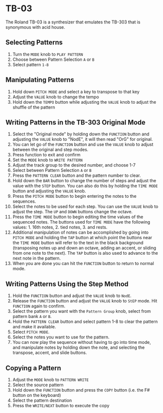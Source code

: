 # TB-03

The Roland TB-03 is a synthesizer that emulates the TB-303 that is synonymous with acid house.

## Selecting Patterns

1. Turn the `MODE` knob to `PLAY PATTERN`
2. Choose between Pattern Selection `A` or `B`
3. Select pattern `1-8`

## Manipulating Patterns

1. Hold down `PITCH MODE` and select a key to transpose to that key
2. Adjust the `VALUE` knob to change the tempo
3. Hold down the `TEMPO` button while adjusting the `VALUE` knob to adjust the shuffle of the pattern

## Writing Patterns in the TB-303 Original Mode

1. Select the "Original mode" by holding down the `FUNCTION` button and adjusting the `VALUE` knob to "NodE", it will then read "OrG" for original.
2. You can let go of the `FUNCTION` button and use the `VALUE` knob to adjust between the original and step modes.
3. Press function to exit and confirm 
4. Set the `MODE` knob to `WRITE PATTERN` 
5. Adjust the track group to the desired number, and choose 1-7
6. Select between Pattern Selection `A` or `B`
7. Press the `PATTERN CLEAR` button and the pattern number to clear.
8. Hold down the `BAR` button to change the number of steps and adjust the value with the `STEP` button. You can also do this by holding the `TIME MODE` button and adjusting the `VALUE` knob.
9. Press the `PITCH MODE` button to begin entering the notes to the sequences. 
10. Select the notes to be used for each step. You can use the `VALUE` knob to adjust the step. The `UP` and `DOWN` buttons change the octave.
11. Press the `TIME MODE` button to begin editing the time values of the sequenced notes. The buttons used for `TIME MODE` have the following values: 1. 16th notes, 2. tied notes, 3. and rests.
12. Additional manipulation of notes can be accomplished by going into `PITCH MODE` and holding the `TAP` button at which point the buttons near the `TIME MODE` button will refer to the text in the black background (transposing notes up and down an octave, adding an accent, or sliding from one note to the next). The `TAP` button is also used to advance to the next note in the pattern.
13. When you are done you can hit the `FUNCTION` button to return to normal mode.

## Writing Patterns Using the Step Method

1. Hold the `FUNCTION` button and adjust the `VALUE` knob to `NodE`.
2. Release the `FUNCTION` button and adjust the `VALUE` knob to `StEP` mode. Hit `FUNCTION` again to confirm.
3. Select the pattern you want with the `Pattern Group` knob, select from pattern bank `A` or `B`. 
4. Hold the `PATTERN CLEAR` button and select pattern 1-8 to clear the pattern and make it available.
5. Select `PITCH MODE`.
6. Select the notes you want to use for the pattern.
7. You can now play the sequence without having to go into time mode, and manipulate notes by holding down the note, and selecting the transpose, accent, and slide buttons.

## Copying a Pattern

1. Adjust the `MODE` knob to `PATTERN WRITE`
2. Select the source pattern
3. Hold down the `FUNCTION` button and press the `COPY` button (i.e. the F# button on the keyboard)
4. Select the pattern destination
5. Press the `WRITE/NEXT` button to execute the copy
